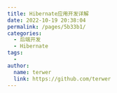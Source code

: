 ```yaml
---
title: Hibernate应用开发详解
date: 2022-10-19 20:38:04
permalink: /pages/5b33b1/
categories:
  - 后端开发
  - Hibernate
tags:
  - 
author: 
  name: terwer
  link: https://github.com/terwer
---
```

